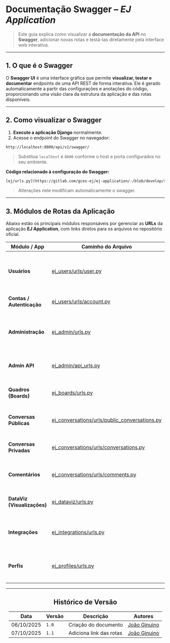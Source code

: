 # Documentação Swagger – *EJ Application*

> Este guia explica como visualizar a **documentação da API** no **Swagger**, adicionar novas rotas e testá-las diretamente pela interface web interativa.

---

## 1. O que é o Swagger

O **Swagger UI** é uma interface gráfica que permite **visualizar, testar e documentar** endpoints de uma API REST de forma interativa. Ele é gerado automaticamente a partir das configurações e anotações do código, proporcionando uma visão clara da estrutura da aplicação e das rotas disponíveis.

---

## 2. Como visualizar o Swagger

1. **Execute a aplicação Django** normalmente.
2. Acesse o endpoint do Swagger no navegador:

```http request
http://localhost:8000/api/v1/swagger/
```

> Substitua `localhost` e `8000` conforme o host e porta configurados no seu ambiente.

**Código relacionado à configuração do Swagger:**  

````txt
[ej/urls.py](https://gitlab.com/gces-ej/ej-application/-/blob/develop/src/ej/urls.py?ref_type=heads)
````

> Alterações nele modificam automaticamente o swagger.

---

## 3. Módulos de Rotas da Aplicação

Abaixo estão os principais módulos responsáveis por gerenciar as **URLs** da aplicação **EJ Application**, com links diretos para os arquivos no repositório oficial.

| Módulo / App                | Caminho do Arquivo                                                                                                                                                         | Descrição                                                            |
|-----------------------------|----------------------------------------------------------------------------------------------------------------------------------------------------------------------------|----------------------------------------------------------------------|
| **Usuários**                | [ej_users/urls/user.py](https://gitlab.com/gces-ej/ej-application/-/blob/develop/src/ej_users/urls/user.py?ref_type=heads)                                                 | Rotas relacionadas às operações de usuários (perfil, listagem, etc). |
| **Contas / Autenticação**   | [ej_users/urls/account.py](https://gitlab.com/gces-ej/ej-application/-/blob/develop/src/ej_users/urls/account.py?ref_type=heads)                                           | Rotas de login, logout, registro e autenticação.                     |
| **Administração**           | [ej_admin/urls.py](https://gitlab.com/gces-ej/ej-application/-/blob/develop/src/ej_admin/urls.py?ref_type=heads)                                                           | Rotas administrativas (painel, gerenciamento e API administrativa).  |
| **Admin API**               | [ej_admin/api_urls.py](https://gitlab.com/gces-ej/ej-application/-/blob/develop/src/ej_admin/api_urls.py?ref_type=heads)                                                   | Endpoints REST voltados ao módulo administrativo.                    |
| **Quadros (Boards)**        | [ej_boards/urls.py](https://gitlab.com/gces-ej/ej-application/-/blob/develop/src/ej_boards/urls.py?ref_type=heads)                                                         | Rotas de criação, edição e visualização de quadros.                  |
| **Conversas Públicas**      | [ej_conversations/urls/public_conversations.py](https://gitlab.com/gces-ej/ej-application/-/blob/develop/src/ej_conversations/urls/public_conversations.py?ref_type=heads) | Endpoints para conversas acessíveis publicamente.                    |
| **Conversas Privadas**      | [ej_conversations/urls/conversations.py](https://gitlab.com/gces-ej/ej-application/-/blob/develop/src/ej_conversations/urls/conversations.py?ref_type=heads)               | Rotas de threads e mensagens privadas.                               |
| **Comentários**             | [ej_conversations/urls/comments.py](https://gitlab.com/gces-ej/ej-application/-/blob/develop/src/ej_conversations/urls/comments.py?ref_type=heads)                         | Rotas de criação, edição e exclusão de comentários.                  |
| **DataViz (Visualizações)** | [ej_dataviz/urls.py](https://gitlab.com/gces-ej/ej-application/-/blob/develop/src/ej_dataviz/urls.py?ref_type=heads)                                                       | Rotas que geram gráficos e visualizações de dados.                   |
| **Integrações**             | [ej_integrations/urls.py](https://gitlab.com/gces-ej/ej-application/-/blob/develop/src/ej_integrations/urls.py?ref_type=heads)                                             | Rotas voltadas para integrações externas (APIs de terceiros).        |
| **Perfis**                  | [ej_profiles/urls.py](https://gitlab.com/gces-ej/ej-application/-/blob/develop/src/ej_profiles/urls.py?ref_type=heads)                                                     | Rotas de exibição e edição de perfis de usuários.                    |

---

<center>

## Histórico de Versão

</center>

<div style="margin: 0 auto; width: fit-content;">

| Data       | Versão | Descrição               | Autores                                  |
|------------|--------|-------------------------|------------------------------------------|
| 06/10/2025 | `1.0`  | Criação do documento    | [João Ginuino](https://github.com/i-JSS) |
| 07/10/2025 | `1.1`  | Adiciona link das rotas | [João Ginuino](https://github.com/i-JSS) |

</div>